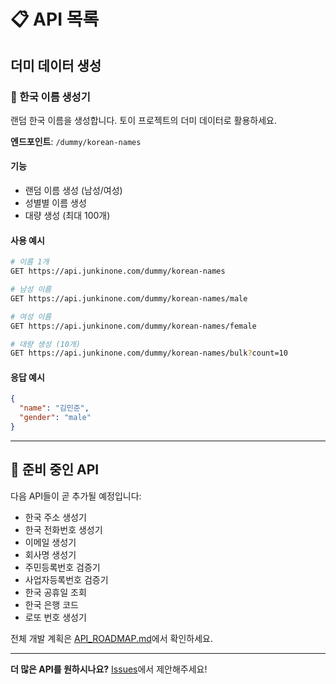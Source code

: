 # 📋 API 목록

## 더미 데이터 생성

### 👤 한국 이름 생성기

랜덤 한국 이름을 생성합니다. 토이 프로젝트의 더미 데이터로 활용하세요.

**엔드포인트**: `/dummy/korean-names`

#### 기능
- 랜덤 이름 생성 (남성/여성)
- 성별별 이름 생성
- 대량 생성 (최대 100개)

#### 사용 예시

```bash
# 이름 1개
GET https://api.junkinone.com/dummy/korean-names

# 남성 이름
GET https://api.junkinone.com/dummy/korean-names/male

# 여성 이름
GET https://api.junkinone.com/dummy/korean-names/female

# 대량 생성 (10개)
GET https://api.junkinone.com/dummy/korean-names/bulk?count=10
```

#### 응답 예시

```json
{
  "name": "김민준",
  "gender": "male"
}
```

---

## 🚧 준비 중인 API

다음 API들이 곧 추가될 예정입니다:

- 한국 주소 생성기
- 한국 전화번호 생성기
- 이메일 생성기
- 회사명 생성기
- 주민등록번호 검증기
- 사업자등록번호 검증기
- 한국 공휴일 조회
- 한국 은행 코드
- 로또 번호 생성기

전체 개발 계획은 [API_ROADMAP.md](API_ROADMAP.md)에서 확인하세요.

---

**더 많은 API를 원하시나요?** [Issues](../../issues/new)에서 제안해주세요!